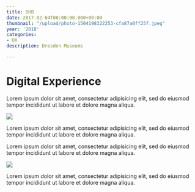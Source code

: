 ```yaml
---
title: DHB
date: 2017-02-04T00:00:00.000+00:00
thumbnail: "/upload/photo-1504198322253-cfa87a0ff25f.jpeg"
year: '2018'
categories:
- UX
description: Dresden Museums

---
```

# Digital Experience

Lorem ipsum dolor sit amet, consectetur adipisicing elit, sed do eiusmod tempor incididunt ut labore et dolore magna aliqua.

![](/upload/DHB_Images.jpg)

Lorem ipsum dolor sit amet, consectetur adipisicing elit, sed do eiusmod tempor incididunt ut labore et dolore magna aliqua.

Lorem ipsum dolor sit amet, consectetur adipisicing elit, sed do eiusmod tempor incididunt ut labore et dolore magna aliqua.

![](/upload/DHB_Images_Ergebnisse_2.jpg)

Lorem ipsum dolor sit amet, consectetur adipisicing elit, sed do eiusmod tempor incididunt ut labore et dolore magna aliqua.